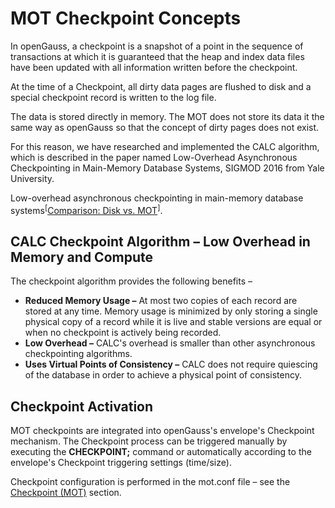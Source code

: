 # MOT Checkpoint Concepts<a name="EN-US_TOPIC_0289901022"></a>

In openGauss, a checkpoint is a snapshot of a point in the sequence of transactions at which it is guaranteed that the heap and index data files have been updated with all information written before the checkpoint.

At the time of a Checkpoint, all dirty data pages are flushed to disk and a special checkpoint record is written to the log file.

The data is stored directly in memory. The MOT does not store its data it the same way as openGauss so that the concept of dirty pages does not exist.

For this reason, we have researched and implemented the CALC algorithm, which is described in the paper named Low-Overhead Asynchronous Checkpointing in Main-Memory Database Systems, SIGMOD 2016 from Yale University.

Low-overhead asynchronous checkpointing in main-memory database systems<sup>\[</sup>[Comparison: Disk vs. MOT](comparison-disk-vs-mot.md)<sup>\]</sup>.

## CALC Checkpoint Algorithm – Low Overhead in Memory and Compute<a name="en-us_topic_0283137002_en-us_topic_0280525165_section5525712"></a>

The checkpoint algorithm provides the following benefits –

-   **Reduced Memory Usage –**  At most two copies of each record are stored at any time. Memory usage is minimized by only storing a single physical copy of a record while it is live and stable versions are equal or when no checkpoint is actively being recorded.
-   **Low Overhead –**  CALC's overhead is smaller than other asynchronous checkpointing algorithms.
-   **Uses Virtual Points of Consistency –**  CALC does not require quiescing of the database in order to achieve a physical point of consistency.

## Checkpoint Activation<a name="en-us_topic_0283137002_en-us_topic_0280525165_section49731412"></a>

MOT checkpoints are integrated into openGauss's envelope's Checkpoint mechanism. The Checkpoint process can be triggered manually by executing the  **CHECKPOINT;**  command or automatically according to the envelope's Checkpoint triggering settings \(time/size\).

Checkpoint configuration is performed in the mot.conf file – see the  [Checkpoint \(MOT\)](mot-configuration-settings.md#en-us_topic_0283136588_en-us_topic_0280525130_section8719101152712)  section.

